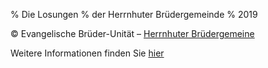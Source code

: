 % Die Losungen
% der Herrnhuter Brüdergemeinde
% 2019

© Evangelische Brüder-Unität – [Herrnhuter Brüdergemeine](http://www.herrnhuter.de)

Weitere Informationen finden Sie [hier](http://www.losungen.de)
